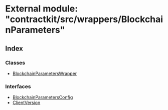 # External module: "contractkit/src/wrappers/BlockchainParameters"

## Index

### Classes

* [BlockchainParametersWrapper](../classes/_contractkit_src_wrappers_blockchainparameters_.blockchainparameterswrapper.md)

### Interfaces

* [BlockchainParametersConfig](../interfaces/_contractkit_src_wrappers_blockchainparameters_.blockchainparametersconfig.md)
* [ClientVersion](../interfaces/_contractkit_src_wrappers_blockchainparameters_.clientversion.md)
